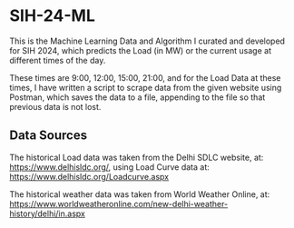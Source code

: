 # SIH-24-ML
This is the Machine Learning Data and Algorithm I curated and developed for SIH 2024, which predicts the Load (in MW) or the current usage at different times of the day.

These times are 9:00, 12:00, 15:00, 21:00, and for the Load Data at these times, I have written a script to scrape data from the given website using Postman, which saves the data to a file, appending to the file so that previous data is not lost.

## Data Sources
The historical Load data was taken from the Delhi SDLC website, at: https://www.delhisldc.org/, using Load Curve data at: https://www.delhisldc.org/Loadcurve.aspx

The historical weather data was taken from World Weather Online, at: https://www.worldweatheronline.com/new-delhi-weather-history/delhi/in.aspx
